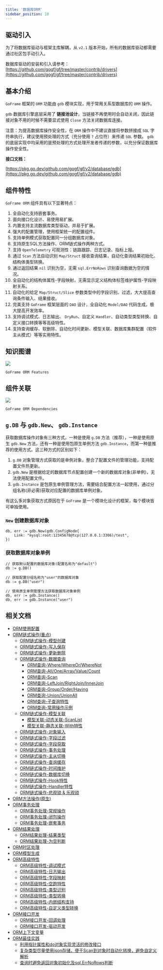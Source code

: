 ```yaml
---
title: '数据库ORM'
sidebar_position: 10
---
```


## 驱动引入

为了将数据库驱动与框架主库解耦，从 `v2.1` 版本开始，所有的数据库驱动都需要通过社区包手动引入。

数据库驱动的安装和引入请参考： [https://github.com/gogf/gf/tree/master/contrib/drivers](https://github.com/gogf/gf/tree/master/contrib/drivers)

## 基本介绍

`GoFrame` 框架的 `ORM` 功能由 `gdb` 模块实现，用于常用关系型数据库的 `ORM` 操作。

`gdb` 数据库引擎底层采用了 **链接池设计**，当链接不再使用时会自动关闭，因此链接对象不用的时候不需要显式使用 `Close` 方法关闭数据库连接。

注意：为提高数据库操作安全性，在 `ORM` 操作中不建议直接将参数拼接成 `SQL` 字符串执行，建议使用预处理的方式（充分使用 `?` 占位符）来传递 `SQL` 参数。 `gdb` 的底层实现中均采用的是预处理的方式处理开发者传递的参数，以充分保证数据库操作安全性。

**接口文档：**

[https://pkg.go.dev/github.com/gogf/gf/v2/database/gdb](https://pkg.go.dev/github.com/gogf/gf/v2/database/gdb)

## 组件特性

`GoFrame ORM` 组件具有以下显著特点：

01. 全自动化支持嵌套事务。
02. 面向接口化设计、易使用易扩展。
03. 内置支持主流数据库类型驱动，并易于扩展。
04. 强大的配置管理，使用框架统一的配置组件。
05. 支持单例模式获取配置同一分组数据库对象。
06. 支持原生SQL方法操作、ORM链式操作两种方式。
07. 支持 `OpenTelemetry` 可观测性：链路跟踪、日志记录、指标上报。
08. 通过 `Scan` 方法自动识别 `Map/Struct` 接收查询结果，自动化查询结果初始化、结构体类型转换。
09. 通过返回结果 `nil` 识别为空，无需 `sql.ErrNoRows` 识别查询数据为空的情况。
10. 全自动化的结构体属性-字段映射，无需显示定义结构体标签维护属性-字段映射关系。
11. 自动化的给定 `Map/Struct/Slice` 参数类型中的字段识别、过滤，大大提高查询条件输入、结果接收。
12. 完美支持 `GoFrame` 框架层面的 `DAO` 设计，全自动化 `Model/DAO` 代码生成，极大提高开发效率。
13. 支持调试模式、日志输出、 `DryRun`、自定义 `Handler`、自动类型类型转换、自定义接口转换等等高级特性。
14. 支持查询缓存、软删除、自动化时间更新、模型关联、数据库集群配置（软件主从模式）等等实用特性。

## 知识图谱

![](/markdown/de0d14742b0234e3ec63b239504c5a67.png)

`GoFrame ORM Features`

## 组件关联

![](/markdown/5b3094e0efdbd2e39dcf9321c4e81bc8.png)

`GoFrame ORM Dependencies`

## `g.DB` 与 `gdb.New`、 `gdb.Instance`

获取数据库操作对象有三种方式，一种是使用 `g.DB` 方法（推荐），一种是使用原生 `gdb.New` 方法，还有一种是使用包原生单例方法 `gdb.Instance`，而第一种是推荐的使用方式。这三种方式的区别如下：

1. `g.DB` 对象管理方式获取的是单例对象，整合了配置文件的管理功能，支持配置文件热更新。
2. `gdb.New` 是根据给定的数据库节点配置创建一个新的数据库对象(非单例)，无法使用配置文件。
3. `gdb.Instance` 是包原生单例管理方法，需要结合配置方法一起使用，通过分组名称(非必需)获取对应配置的数据库单例对象。

有这么多对象获取方式原因在于 `GoFrame` 是一个模块化设计的框架，每个模块皆可单独使用。

### `New` 创建数据库对象

```
db, err := gdb.New(gdb.ConfigNode{
	Link: "mysql:root:12345678@tcp(127.0.0.1:3306)/test",
})
```

### 获取数据库对象单例

```
// 获取默认配置的数据库对象(配置名称为"default")
db := g.DB()

// 获取配置分组名称为"user"的数据库对象
db := g.DB("user")

// 使用原生单例管理方法获取数据库对象单例
db, err := gdb.Instance()
db, err := gdb.Instance("user")
```

## 相关文档

- [ORM使用配置](output/goframe-v2.3-md/核心组件-重点/数据库ORM/ORM使用配置)
- [ORM链式操作(重点)](output/goframe-v2.3-md/核心组件-重点/数据库ORM/ORM链式操作-重点)
  - [ORM链式操作-模型创建](output/goframe-v2.3-md/核心组件-重点/数据库ORM/ORM链式操作-重点/ORM链式操作-模型创建)
  - [ORM链式操作-写入保存](output/goframe-v2.3-md/核心组件-重点/数据库ORM/ORM链式操作-重点/ORM链式操作-写入保存)
  - [ORM链式操作-更新删除](output/goframe-v2.3-md/核心组件-重点/数据库ORM/ORM链式操作-重点/ORM链式操作-更新删除)
  - [ORM链式操作-数据查询](output/goframe-v2.3-md/核心组件-重点/数据库ORM/ORM链式操作-重点/ORM链式操作-数据查询)
    - [ORM查询-Where/WhereOr/WhereNot](output/goframe-v2.3-md/核心组件-重点/数据库ORM/ORM链式操作-重点/ORM链式操作-数据查询/ORM查询-WhereWhereOrWhereNot)
    - [ORM查询-All/One/Array/Value/Count](output/goframe-v2.3-md/核心组件-重点/数据库ORM/ORM链式操作-重点/ORM链式操作-数据查询/ORM查询-AllOneArrayValueCount)
    - [ORM查询-Scan](output/goframe-v2.3-md/核心组件-重点/数据库ORM/ORM链式操作-重点/ORM链式操作-数据查询/ORM查询-Scan)
    - [ORM查询-LeftJoin/RightJoin/InnerJoin](output/goframe-v2.3-md/核心组件-重点/数据库ORM/ORM链式操作-重点/ORM链式操作-数据查询/ORM查询-LeftJoinRightJoinInnerJoin)
    - [ORM查询-Group/Order/Having](output/goframe-v2.3-md/核心组件-重点/数据库ORM/ORM链式操作-重点/ORM链式操作-数据查询/ORM查询-GroupOrderHaving)
    - [ORM查询-Union/UnionAll](output/goframe-v2.3-md/核心组件-重点/数据库ORM/ORM链式操作-重点/ORM链式操作-数据查询/ORM查询-UnionUnionAll)
    - [ORM查询-子查询特性](output/goframe-v2.3-md/核心组件-重点/数据库ORM/ORM链式操作-重点/ORM链式操作-数据查询/ORM查询-子查询特性)
    - [ORM查询-常用操作示例](output/goframe-v2.3-md/核心组件-重点/数据库ORM/ORM链式操作-重点/ORM链式操作-数据查询/ORM查询-常用操作示例)
  - [ORM链式操作-模型关联](output/goframe-v2.3-md/核心组件-重点/数据库ORM/ORM链式操作-重点/ORM链式操作-模型关联)
    - [模型关联-动态关联-ScanList](output/goframe-v2.3-md/核心组件-重点/数据库ORM/ORM链式操作-重点/ORM链式操作-模型关联/模型关联-动态关联-ScanList)
    - [模型关联-静态关联-With特性](output/goframe-v2.3-md/核心组件-重点/数据库ORM/ORM链式操作-重点/ORM链式操作-模型关联/模型关联-静态关联-With特性)
  - [ORM链式操作-对象输入](output/goframe-v2.3-md/核心组件-重点/数据库ORM/ORM链式操作-重点/ORM链式操作-对象输入)
  - [ORM链式操作-字段过滤](output/goframe-v2.3-md/核心组件-重点/数据库ORM/ORM链式操作-重点/ORM链式操作-字段过滤)
  - [ORM链式操作-字段获取](output/goframe-v2.3-md/核心组件-重点/数据库ORM/ORM链式操作-重点/ORM链式操作-字段获取)
  - [ORM链式操作-事务处理](output/goframe-v2.3-md/核心组件-重点/数据库ORM/ORM链式操作-重点/ORM链式操作-事务处理)
  - [ORM链式操作-主从切换](output/goframe-v2.3-md/核心组件-重点/数据库ORM/ORM链式操作-重点/ORM链式操作-主从切换)
  - [ORM链式操作-查询缓存](output/goframe-v2.3-md/核心组件-重点/数据库ORM/ORM链式操作-重点/ORM链式操作-查询缓存)
  - [ORM链式操作-时间维护](output/goframe-v2.3-md/核心组件-重点/数据库ORM/ORM链式操作-重点/ORM链式操作-时间维护)
  - [ORM链式操作-数据库切换](output/goframe-v2.3-md/核心组件-重点/数据库ORM/ORM链式操作-重点/ORM链式操作-数据库切换)
  - [ORM链式操作-Hook特性](output/goframe-v2.3-md/核心组件-重点/数据库ORM/ORM链式操作-重点/ORM链式操作-Hook特性)
  - [ORM链式操作-Handler特性](output/goframe-v2.3-md/核心组件-重点/数据库ORM/ORM链式操作-重点/ORM链式操作-Handler特性)
  - [ORM链式操作-悲观锁 & 乐观锁](output/goframe-v2.3-md/核心组件-重点/数据库ORM/ORM链式操作-重点/ORM链式操作-悲观锁%20&%20乐观锁)
- [ORM方法操作(原生)](output/goframe-v2.3-md/核心组件-重点/数据库ORM/ORM方法操作-原生)
- [ORM事务处理](output/goframe-v2.3-md/核心组件-重点/数据库ORM/ORM事务处理)
  - [ORM事务处理-常规操作](output/goframe-v2.3-md/核心组件-重点/数据库ORM/ORM事务处理/ORM事务处理-常规操作)
  - [ORM事务处理-闭包操作](output/goframe-v2.3-md/核心组件-重点/数据库ORM/ORM事务处理/ORM事务处理-闭包操作)
  - [ORM事务处理-嵌套事务](output/goframe-v2.3-md/核心组件-重点/数据库ORM/ORM事务处理/ORM事务处理-嵌套事务)
- [ORM结果处理](output/goframe-v2.3-md/核心组件-重点/数据库ORM/ORM结果处理)
  - [ORM结果处理-结果类型](output/goframe-v2.3-md/核心组件-重点/数据库ORM/ORM结果处理/ORM结果处理-结果类型)
  - [ORM结果处理-为空判断](output/goframe-v2.3-md/核心组件-重点/数据库ORM/ORM结果处理/ORM结果处理-为空判断)
- [ORM时区处理](output/goframe-v2.3-md/核心组件-重点/数据库ORM/ORM时区处理)
- [ORM模型生成](output/goframe-v2.3-md/核心组件-重点/数据库ORM/ORM模型生成)
- [ORM高级特性](output/goframe-v2.3-md/核心组件-重点/数据库ORM/ORM高级特性)
  - [ORM高级特性-调试模式](output/goframe-v2.3-md/核心组件-重点/数据库ORM/ORM高级特性/ORM高级特性-调试模式)
  - [ORM高级特性-日志输出](output/goframe-v2.3-md/核心组件-重点/数据库ORM/ORM高级特性/ORM高级特性-日志输出)
  - [ORM高级特性-字段映射](output/goframe-v2.3-md/核心组件-重点/数据库ORM/ORM高级特性/ORM高级特性-字段映射)
  - [ORM高级特性-空跑特性](output/goframe-v2.3-md/核心组件-重点/数据库ORM/ORM高级特性/ORM高级特性-空跑特性)
  - [ORM高级特性-类型识别](output/goframe-v2.3-md/核心组件-重点/数据库ORM/ORM高级特性/ORM高级特性-类型识别)
  - [ORM高级特性-类型转换](output/goframe-v2.3-md/核心组件-重点/数据库ORM/ORM高级特性/ORM高级特性-类型转换)
  - [ORM高级特性-内嵌结构支持](output/goframe-v2.3-md/核心组件-重点/数据库ORM/ORM高级特性/ORM高级特性-内嵌结构支持)
  - [ORM高级特性-自定义类型转换](output/goframe-v2.3-md/核心组件-重点/数据库ORM/ORM高级特性/ORM高级特性-自定义类型转换)
- [ORM接口开发](output/goframe-v2.3-md/核心组件-重点/数据库ORM/ORM接口开发)
  - [ORM接口开发-回调处理](output/goframe-v2.3-md/核心组件-重点/数据库ORM/ORM接口开发/ORM接口开发-回调处理)
  - [ORM接口开发-驱动开发](output/goframe-v2.3-md/核心组件-重点/数据库ORM/ORM接口开发/ORM接口开发-驱动开发)
- [ORM上下文变量](output/goframe-v2.3-md/核心组件-重点/数据库ORM/ORM上下文变量)
- [ORM最佳实践](output/goframe-v2.3-md/核心组件-重点/数据库ORM/ORM最佳实践)
  - [利用指针属性和do对象实现灵活的修改接口](output/goframe-v2.3-md/核心组件-重点/数据库ORM/ORM最佳实践/利用指针属性和do对象实现灵活的修改接口)
  - [复杂类型尽量使用json存储，便于Scan到对象时自动化转换，避免自定义解析](output/goframe-v2.3-md/核心组件-重点/数据库ORM/ORM最佳实践/复杂类型尽量使用json存储，便于Scan到对象时自动化转换，避免自定义解析)
  - [查询时避免返回对象初始化及sql.ErrNoRows判断](output/goframe-v2.3-md/核心组件-重点/数据库ORM/ORM最佳实践/查询时避免返回对象初始化及sql.ErrNoRows判断)